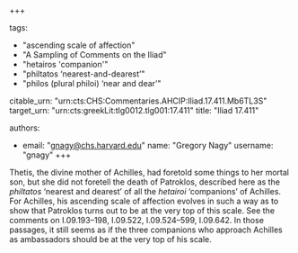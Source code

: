 +++

tags:
- "ascending scale of affection"
- "A Sampling of Comments on the Iliad"
- "hetairos &#39;companion&#39;"
- "philtatos ‘nearest-and-dearest’"
- "philos (plural philoi) ‘near and dear’"

citable_urn: "urn:cts:CHS:Commentaries.AHCIP:Iliad.17.411.Mb6TL3S"
target_urn: "urn:cts:greekLit:tlg0012.tlg001:17.411"
title: "Iliad 17.411"

authors:
- email: "gnagy@chs.harvard.edu"
  name: "Gregory Nagy"
  username: "gnagy"
+++

<p>Thetis, the divine mother of Achilles, had foretold some things to her mortal son, but she did not foretell the death of Patroklos, described here as the <em>philtatos</em> ‘nearest and dearest’ of all the <em>hetairoi</em> ‘companions’ of Achilles. For Achilles, his ascending scale of affection evolves in such a way as to show that Patroklos turns out to be at the very top of this scale. See the comments on I.09.193–198, I.09.522, I.09.524–599, I.09.642. In those passages, it still seems as if the three companions who approach Achilles as ambassadors should be at the very top of his scale.  </p>